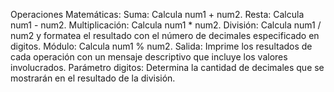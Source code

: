 Operaciones Matemáticas:
Suma: Calcula num1 + num2.
Resta: Calcula num1 - num2.
Multiplicación: Calcula num1 * num2.
División: Calcula num1 / num2 y formatea el resultado con el número de decimales especificado en digitos.
Módulo: Calcula num1 % num2.
Salida:
Imprime los resultados de cada operación con un mensaje descriptivo que incluye los valores involucrados.
Parámetro digitos:
Determina la cantidad de decimales que se mostrarán en el resultado de la división.
